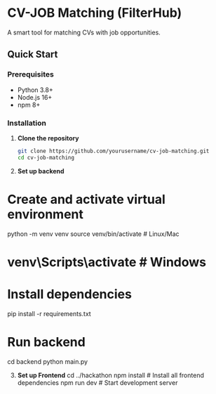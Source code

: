 # CV-JOB Matching (FilterHub)

A smart tool for matching CVs with job opportunities.


##  Quick Start

### Prerequisites
- Python 3.8+
- Node.js 16+
- npm 8+

### Installation

1. **Clone the repository**
   ```bash
   git clone https://github.com/yourusername/cv-job-matching.git
   cd cv-job-matching

2. **Set up backend**

# Create and activate virtual environment
python -m venv venv
source venv/bin/activate  # Linux/Mac
# venv\Scripts\activate   # Windows

# Install dependencies
pip install -r requirements.txt

# Run backend
cd backend
python main.py


3. **Set up Frontend**
   cd ../hackathon
npm install    # Install all frontend dependencies
npm run dev    # Start development server
